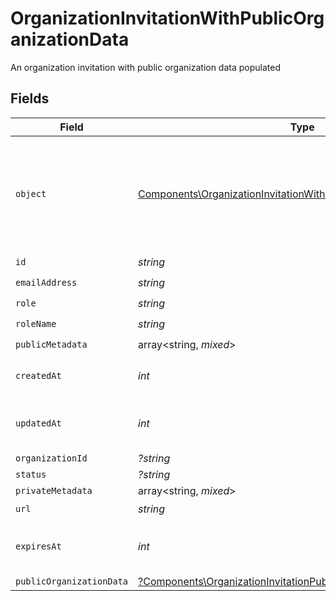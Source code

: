 # OrganizationInvitationWithPublicOrganizationData

An organization invitation with public organization data populated


## Fields

| Field                                                                                                                                                  | Type                                                                                                                                                   | Required                                                                                                                                               | Description                                                                                                                                            |
| ------------------------------------------------------------------------------------------------------------------------------------------------------ | ------------------------------------------------------------------------------------------------------------------------------------------------------ | ------------------------------------------------------------------------------------------------------------------------------------------------------ | ------------------------------------------------------------------------------------------------------------------------------------------------------ |
| `object`                                                                                                                                               | [Components\OrganizationInvitationWithPublicOrganizationDataObject](../../Models/Components/OrganizationInvitationWithPublicOrganizationDataObject.md) | :heavy_check_mark:                                                                                                                                     | String representing the object's type. Objects of the same type share the same value.<br/>                                                             |
| `id`                                                                                                                                                   | *string*                                                                                                                                               | :heavy_check_mark:                                                                                                                                     | N/A                                                                                                                                                    |
| `emailAddress`                                                                                                                                         | *string*                                                                                                                                               | :heavy_check_mark:                                                                                                                                     | N/A                                                                                                                                                    |
| `role`                                                                                                                                                 | *string*                                                                                                                                               | :heavy_check_mark:                                                                                                                                     | N/A                                                                                                                                                    |
| `roleName`                                                                                                                                             | *string*                                                                                                                                               | :heavy_check_mark:                                                                                                                                     | N/A                                                                                                                                                    |
| `publicMetadata`                                                                                                                                       | array<string, *mixed*>                                                                                                                                 | :heavy_check_mark:                                                                                                                                     | N/A                                                                                                                                                    |
| `createdAt`                                                                                                                                            | *int*                                                                                                                                                  | :heavy_check_mark:                                                                                                                                     | Unix timestamp of creation.                                                                                                                            |
| `updatedAt`                                                                                                                                            | *int*                                                                                                                                                  | :heavy_check_mark:                                                                                                                                     | Unix timestamp of last update.                                                                                                                         |
| `organizationId`                                                                                                                                       | *?string*                                                                                                                                              | :heavy_minus_sign:                                                                                                                                     | N/A                                                                                                                                                    |
| `status`                                                                                                                                               | *?string*                                                                                                                                              | :heavy_minus_sign:                                                                                                                                     | N/A                                                                                                                                                    |
| `privateMetadata`                                                                                                                                      | array<string, *mixed*>                                                                                                                                 | :heavy_minus_sign:                                                                                                                                     | N/A                                                                                                                                                    |
| `url`                                                                                                                                                  | *string*                                                                                                                                               | :heavy_check_mark:                                                                                                                                     | N/A                                                                                                                                                    |
| `expiresAt`                                                                                                                                            | *int*                                                                                                                                                  | :heavy_check_mark:                                                                                                                                     | Unix timestamp of expiration.                                                                                                                          |
| `publicOrganizationData`                                                                                                                               | [?Components\OrganizationInvitationPublicOrganizationData](../../Models/Components/OrganizationInvitationPublicOrganizationData.md)                    | :heavy_minus_sign:                                                                                                                                     | N/A                                                                                                                                                    |